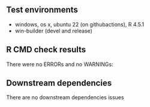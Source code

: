 ## Test environments
* windows, os x, ubuntu 22 (on githubactions), R 4.5.1
* win-builder (devel and release)

## R CMD check results
There were no ERRORs and no WARNINGs:

## Downstream dependencies
There are no downstream dependencies issues
